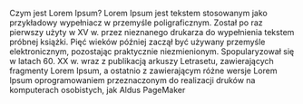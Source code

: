 Czym jest Lorem Ipsum?
Lorem Ipsum jest tekstem stosowanym jako przykładowy wypełniacz w przemyśle poligraficznym. Został po raz pierwszy użyty w XV w. przez
nieznanego drukarza do wypełnienia tekstem próbnej książki. 
Pięć wieków później zaczął być używany przemyśle elektronicznym, pozostając praktycznie niezmienionym. Spopularyzował się w latach 60. XX w. wraz z publikacją arkuszy Letrasetu, 
zawierających fragmenty Lorem Ipsum, a ostatnio z zawierającym różne wersje 
Lorem Ipsum oprogramowaniem przeznaczonym do realizacji druków na komputerach 
osobistych, jak Aldus PageMaker
